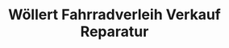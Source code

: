 ---
title: "Wöllert Fahrradverleih Verkauf Reparatur"
url: /malente/woellert-fahrradverleih-verkauf-reparatur/
shop: Fahrrad
---